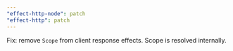 ```yaml
---
"effect-http-node": patch
"effect-http": patch
---
```


Fix: remove `Scope` from client response effects. Scope is resolved internally.
